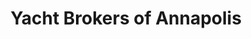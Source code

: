 ---
title: "Yacht Brokers of Annapolis"
url: /tracys-landing/yacht-brokers-of-annapolis/
shop: boat
---